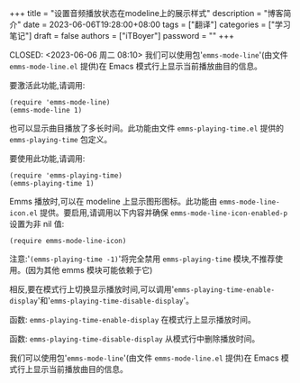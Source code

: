 +++
title = "设置音频播放状态在modeline上的展示样式"
description = "博客简介"
date = 2023-06-06T19:28:00+08:00
tags = ["翻译"]
categories = ["学习笔记"]
draft = false
authors = ["iTBoyer"]
password = ""
+++

CLOSED: <span class="timestamp-wrapper"><span class="timestamp">&lt;2023-06-06 周二 08:10&gt;</span></span> 我们可以使用包'`emms-mode-line`'(由文件 `emms-mode-line.el` 提供)在 Emacs 模式行上显示当前播放曲目的信息。 

要激活此功能,请调用: 

```elisp { linenos=true, linenostart=1, hl_lines=["0-0","0-0"] }
(require 'emms-mode-line)
(emms-mode-line 1)
```

也可以显示曲目播放了多长时间。此功能由文件 `emms-playing-time.el` 提供的 `emms-playing-time` 包定义。 

要使用此功能,请调用: 

```elisp { linenos=true, linenostart=1, hl_lines=["0-0","0-0"] }
(require 'emms-playing-time)
(emms-playing-time 1)
```

Emms 播放时,可以在 modeline 上显示图形图标。此功能由 `emms-mode-line-icon.el` 提供。要启用,请调用以下内容并确保 `emms-mode-line-icon-enabled-p` 设置为非 nil 值: 

```elisp { linenos=true, linenostart=1, hl_lines=["0-0","0-0"] }
(require emms-mode-line-icon)
```

注意:'`(emms-playing-time -1)`'将完全禁用 `emms-playing-time` 模块,不推荐使用。(因为其他 emms 模块可能依赖于它) 

相反,要在模式行上切换显示播放时间,可以调用'`emms-playing-time-enable-display`'和'`emms-playing-time-disable-display`'。 

函数: `emms-playing-time-enable-display` 在模式行上显示播放时间。 

函数: `emms-playing-time-disable-display` 从模式行中删除播放时间。 

我们可以使用包'`emms-mode-line`'(由文件 `emms-mode-line.el` 提供)在 Emacs 模式行上显示当前播放曲目的信息。 

